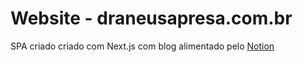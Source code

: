 # Website - draneusapresa.com.br

SPA criado criado com Next.js com blog alimentado pelo [Notion](https://www.notion.so/)

